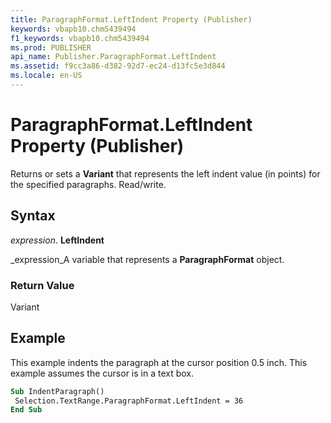 ```yaml
---
title: ParagraphFormat.LeftIndent Property (Publisher)
keywords: vbapb10.chm5439494
f1_keywords: vbapb10.chm5439494
ms.prod: PUBLISHER
api_name: Publisher.ParagraphFormat.LeftIndent
ms.assetid: f9cc3a86-d382-92d7-ec24-d13fc5e3d844
ms.locale: en-US
---
```



# ParagraphFormat.LeftIndent Property (Publisher)

Returns or sets a  **Variant** that represents the left indent value (in points) for the specified paragraphs. Read/write.


## Syntax

 _expression_. **LeftIndent**

 _expression_A variable that represents a  **ParagraphFormat** object.


### Return Value

Variant


## Example

This example indents the paragraph at the cursor position 0.5 inch. This example assumes the cursor is in a text box.


```vb
Sub IndentParagraph() 
 Selection.TextRange.ParagraphFormat.LeftIndent = 36 
End Sub
```


